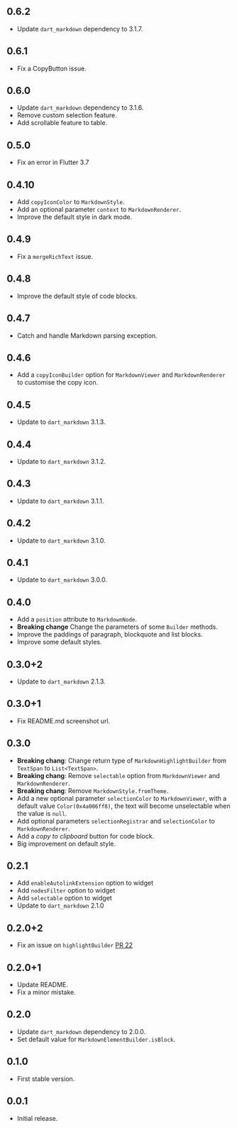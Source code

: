 ## 0.6.2
- Update `dart_markdown` dependency to 3.1.7.

## 0.6.1

- Fix a CopyButton issue.

## 0.6.0

- Update `dart_markdown` dependency to 3.1.6.
- Remove custom selection feature.
- Add scrollable feature to table.

## 0.5.0

- Fix an error in Flutter 3.7

## 0.4.10

- Add `copyIconColor` to `MarkdownStyle`.
- Add an optional parameter `context` to `MarkdownRenderer`.
- Improve the default style in dark mode.

## 0.4.9

- Fix a `mergeRichText` issue.

## 0.4.8

- Improve the default style of code blocks.

## 0.4.7

- Catch and handle Markdown parsing exception.

## 0.4.6

- Add a `copyIconBuilder` option for `MarkdownViewer` and `MarkdownRenderer` to
  customise the copy icon.

## 0.4.5

- Update to `dart_markdown` 3.1.3.

## 0.4.4

- Update to `dart_markdown` 3.1.2.

## 0.4.3

- Update to `dart_markdown` 3.1.1.

## 0.4.2

- Update to `dart_markdown` 3.1.0.

## 0.4.1

- Update to `dart_markdown` 3.0.0.

## 0.4.0

- Add a `position` attribute to `MarkdownNode`.
- **Breaking change** Change the parameters of some `Builder` methods.
- Improve the paddings of paragraph, blockquote and list blocks.
- Improve some default styles.

## 0.3.0+2

- Update to `dart_markdown` 2.1.3.

## 0.3.0+1

- Fix README.md screenshot url.

## 0.3.0

- **Breaking chang**: Change return type of `MarkdownHighlightBuilder` from
  `TextSpan` to `List<TextSpan>`.
- **Breaking chang**: Remove `selectable` option from `MarkdownViewer` and
  `MarkdownRenderer`.
- **Breaking chang**: Remove `MarkdownStyle.fromTheme`.
- Add a new optional parameter `selectionColor` to `MarkdownViewer`, with a
  default value `Color(0x4a006ff8)`, the text will become unselectable when the
  value is `null`.
- Add optional parameters `selectionRegistrar` and `selectionColor` to
  `MarkdownRenderer`.
- Add a _copy to clipboard_ button for code block.
- Big improvement on default style.

## 0.2.1

- Add `enableAutolinkExtension` option to widget
- Add `nodesFilter` option to widget
- Add `selectable` option to widget
- Update to `dart_markdown` 2.1.0

## 0.2.0+2

- Fix an issue on `highlightBuilder`
  [PR 22](https://github.com/chenzhiguang/markdown_viewer/pull/22)

## 0.2.0+1

- Update README.
- Fix a minor mistake.

## 0.2.0

- Update `dart_markdown` dependency to 2.0.0.
- Set default value for `MarkdownElementBuilder.isBlock`.

## 0.1.0

- First stable version.

## 0.0.1

- Initial release.
